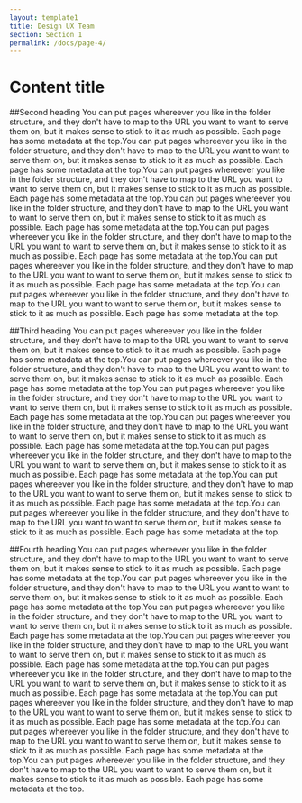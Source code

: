 ```yaml
---
layout: template1
title: Design UX Team
section: Section 1
permalink: /docs/page-4/
---
```


# Content title

##Second heading
You can put pages whereever you like in the folder structure, and they don't have to map to the URL you want to want to serve them on, but it makes sense to stick to it as much as possible.  Each page has some metadata at the top.You can put pages whereever you like in the folder structure, and they don't have to map to the URL you want to want to serve them on, but it makes sense to stick to it as much as possible.  Each page has some metadata at the top.You can put pages whereever you like in the folder structure, and they don't have to map to the URL you want to want to serve them on, but it makes sense to stick to it as much as possible.  Each page has some metadata at the top.You can put pages whereever you like in the folder structure, and they don't have to map to the URL you want to want to serve them on, but it makes sense to stick to it as much as possible.  Each page has some metadata at the top.You can put pages whereever you like in the folder structure, and they don't have to map to the URL you want to want to serve them on, but it makes sense to stick to it as much as possible.  Each page has some metadata at the top.You can put pages whereever you like in the folder structure, and they don't have to map to the URL you want to want to serve them on, but it makes sense to stick to it as much as possible.  Each page has some metadata at the top.You can put pages whereever you like in the folder structure, and they don't have to map to the URL you want to want to serve them on, but it makes sense to stick to it as much as possible.  Each page has some metadata at the top.

##Third heading
You can put pages whereever you like in the folder structure, and they don't have to map to the URL you want to want to serve them on, but it makes sense to stick to it as much as possible.  Each page has some metadata at the top.You can put pages whereever you like in the folder structure, and they don't have to map to the URL you want to want to serve them on, but it makes sense to stick to it as much as possible.  Each page has some metadata at the top.You can put pages whereever you like in the folder structure, and they don't have to map to the URL you want to want to serve them on, but it makes sense to stick to it as much as possible.  Each page has some metadata at the top.You can put pages whereever you like in the folder structure, and they don't have to map to the URL you want to want to serve them on, but it makes sense to stick to it as much as possible.  Each page has some metadata at the top.You can put pages whereever you like in the folder structure, and they don't have to map to the URL you want to want to serve them on, but it makes sense to stick to it as much as possible.  Each page has some metadata at the top.You can put pages whereever you like in the folder structure, and they don't have to map to the URL you want to want to serve them on, but it makes sense to stick to it as much as possible.  Each page has some metadata at the top.You can put pages whereever you like in the folder structure, and they don't have to map to the URL you want to want to serve them on, but it makes sense to stick to it as much as possible.  Each page has some metadata at the top.

##Fourth heading
You can put pages whereever you like in the folder structure, and they don't have to map to the URL you want to want to serve them on, but it makes sense to stick to it as much as possible.  Each page has some metadata at the top.You can put pages whereever you like in the folder structure, and they don't have to map to the URL you want to want to serve them on, but it makes sense to stick to it as much as possible.  Each page has some metadata at the top.You can put pages whereever you like in the folder structure, and they don't have to map to the URL you want to want to serve them on, but it makes sense to stick to it as much as possible.  Each page has some metadata at the top.You can put pages whereever you like in the folder structure, and they don't have to map to the URL you want to want to serve them on, but it makes sense to stick to it as much as possible.  Each page has some metadata at the top.You can put pages whereever you like in the folder structure, and they don't have to map to the URL you want to want to serve them on, but it makes sense to stick to it as much as possible.  Each page has some metadata at the top.You can put pages whereever you like in the folder structure, and they don't have to map to the URL you want to want to serve them on, but it makes sense to stick to it as much as possible.  Each page has some metadata at the top.You can put pages whereever you like in the folder structure, and they don't have to map to the URL you want to want to serve them on, but it makes sense to stick to it as much as possible.  Each page has some metadata at the top.You can put pages whereever you like in the folder structure, and they don't have to map to the URL you want to want to serve them on, but it makes sense to stick to it as much as possible.  Each page has some metadata at the top.
